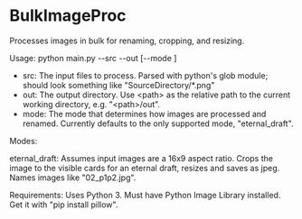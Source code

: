 # BulkImageProc
Processes images in bulk for renaming, cropping, and resizing.

Usage:
python main.py --src <source pattern> --out <output directory> [--mode <mode>]

- src: The input files to process. Parsed with python's glob module; should look something like "SourceDirectory/*.png"
- out: The output directory. Use \<path\> as the relative path to the current working directory, e.g. "\<path\>/out".
- mode: The mode that determines how images are processed and renamed. Currently defaults to the only supported mode, "eternal_draft".

Modes:

eternal_draft:
Assumes input images are a 16x9 aspect ratio. Crops the image to the visible cards for an eternal draft, resizes and saves as jpeg.
Names images like "02_p1p2.jpg".

Requirements:
Uses Python 3. Must have Python Image Library installed. Get it with "pip install pillow".
